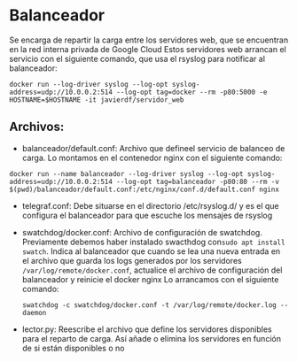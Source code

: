 # Balanceador

Se encarga de repartir la carga entre los servidores web, que se encuentran en la red interna privada de Google Cloud
Estos servidores web arrancan el servicio con el siguiente comando, que usa el rsyslog para notificar al balanceador:

`docker run --log-driver syslog --log-opt syslog-address=udp://10.0.0.2:514 --log-opt tag=docker --rm -p80:5000 -e HOSTNAME=$HOSTNAME -it javierdf/servidor_web`

## Archivos:

- balanceador/default.conf: Archivo que defineel servicio de balanceo de carga. Lo montamos en el contenedor nginx con el siguiente comando:

`docker run --name balanceador --log-driver syslog --log-opt syslog-address=udp://10.0.0.2:514 --log-opt tag=balanceador -p80:80 --rm -v $(pwd)/balanceador/default.conf:/etc/nginx/conf.d/default.conf nginx`

- telegraf.conf: Debe situarse en el directorio /etc/rsyslog.d/ y es el que configura el balanceador para que escuche los mensajes de rsyslog

- swatchdog/docker.conf: Archivo de configuración de swatchdog. Previamente debemos haber instalado swacthdog con`sudo apt install swatch`. 
    Indica al balanceador que cuando se lea una nueva entrada en el archivo que guarda los logs generados por los servidores `/var/log/remote/docker.conf`, actualice el archivo de configuración del balanceador y reinicie el docker nginx
    Lo arrancamos con el siguiente comando:

    `swatchdog -c swatchdog/docker.conf -t /var/log/remote/docker.log --daemon`

- lector.py: Reescribe el archivo que define los servidores disponibles para el reparto de carga.
    Así añade o elimina los servidores en función de si están disponibles o no
